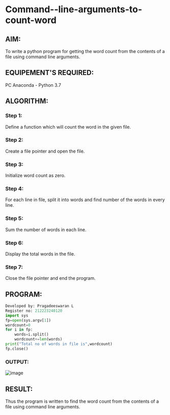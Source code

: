 # Command--line-arguments-to-count-word
## AIM:
To write a python program for getting the word count from the contents of a file using command line arguments.
## EQUIPEMENT'S REQUIRED: 
PC
Anaconda - Python 3.7
## ALGORITHM: 
### Step 1:
Define a function which will count the word in the given file.
### Step 2:
Create a file pointer and open the file.
### Step 3:
Initialize word count as zero.
### Step 4:
For each line in file, split it into words and find number of the words in every line.
### Step 5:
Sum the number of words in each line.
### Step 6:
Display the total words in the file.
### Step 7:
Close the file pointer and end the program. 

## PROGRAM:
```python
Developed by: Pragadeeswaran L
Register no: 212223240120
import sys
fp=open(sys.argv[1])
wordcount=0
for i in fp:
    words=i.split()
    wordcount+=len(words)
print("Total no of words in file is",wordcount)
fp.close()
```
### OUTPUT:

![image](https://github.com/mercyarulappan/Command--line-arguments-to-count-word/assets/149233730/8f64ac57-532c-489e-85da-ca18b28b74e0)


## RESULT:
Thus the program is written to find the word count from the contents of a file using command line arguments.
